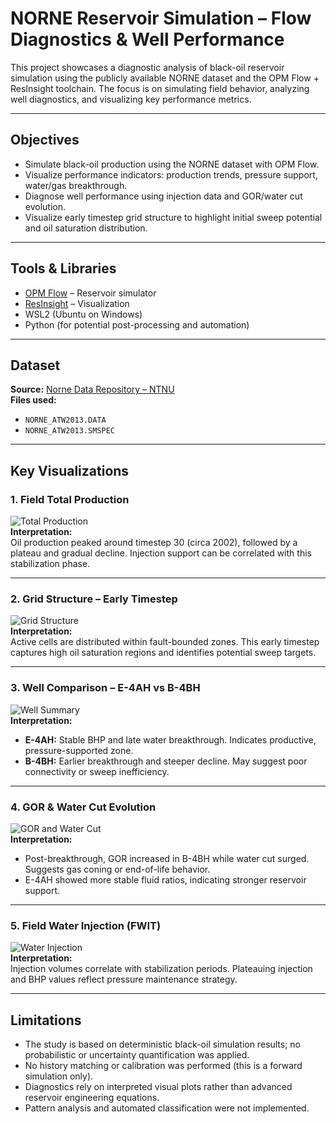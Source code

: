 # NORNE Reservoir Simulation – Flow Diagnostics & Well Performance

This project showcases a diagnostic analysis of black-oil reservoir simulation using the publicly available NORNE dataset and the OPM Flow + ResInsight toolchain. The focus is on simulating field behavior, analyzing well diagnostics, and visualizing key performance metrics.

---

## Objectives

- Simulate black-oil production using the NORNE dataset with OPM Flow.
- Visualize performance indicators: production trends, pressure support, water/gas breakthrough.
- Diagnose well performance using injection data and GOR/water cut evolution.
- Visualize early timestep grid structure to highlight initial sweep potential and oil saturation distribution.

---

## Tools & Libraries

- [OPM Flow](https://opm-project.org/) – Reservoir simulator  
- [ResInsight](https://resinsight.org/) – Visualization  
- WSL2 (Ubuntu on Windows)  
- Python (for potential post-processing and automation)

---

## Dataset

**Source:** [Norne Data Repository – NTNU](https://www.ntnu.edu/iet/norne)  
**Files used:**  
- `NORNE_ATW2013.DATA`  
- `NORNE_ATW2013.SMSPEC`

---

## Key Visualizations

### 1. Field Total Production  
![Total Production](images/Total_Production_Plot1.png)  
**Interpretation:**  
Oil production peaked around timestep 30 (circa 2002), followed by a plateau and gradual decline. Injection support can be correlated with this stabilization phase.

---

### 2. Grid Structure – Early Timestep  
![Grid Structure](images/Grid_Structure_SOIL_1997.png)  
**Interpretation:**  
Active cells are distributed within fault-bounded zones. This early timestep captures high oil saturation regions and identifies potential sweep targets.

---

### 3. Well Comparison – E-4AH vs B-4BH  
![Well Summary](images/Well_Summary_Comparison_E4AH_B4BH.png)  
**Interpretation:**  
- **E-4AH:** Stable BHP and late water breakthrough. Indicates productive, pressure-supported zone.  
- **B-4BH:** Earlier breakthrough and steeper decline. May suggest poor connectivity or sweep inefficiency.

---

### 4. GOR & Water Cut Evolution  
![GOR and Water Cut](images/GOR_WaterCut_Evolution.png)  
**Interpretation:**  
- Post-breakthrough, GOR increased in B-4BH while water cut surged. Suggests gas coning or end-of-life behavior.  
- E-4AH showed more stable fluid ratios, indicating stronger reservoir support.

---

### 5. Field Water Injection (FWIT)  
![Water Injection](images/FieldWater_Injection_Total.png)  
**Interpretation:**  
Injection volumes correlate with stabilization periods. Plateauing injection and BHP values reflect pressure maintenance strategy.

---

## Limitations

- The study is based on deterministic black-oil simulation results; no probabilistic or uncertainty quantification was applied.
- No history matching or calibration was performed (this is a forward simulation only).
- Diagnostics rely on interpreted visual plots rather than advanced reservoir engineering equations.
- Pattern analysis and automated classification were not implemented.

